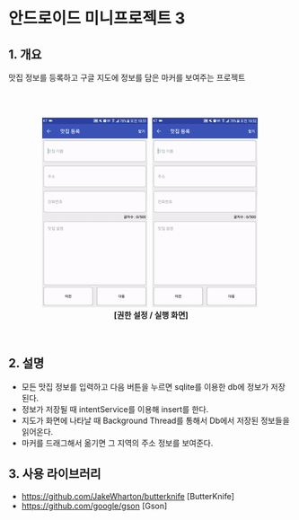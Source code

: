 # 안드로이드 미니프로젝트 3

## 1. 개요
맛집 정보를 등록하고 구글 지도에 정보를 담은 마커를 보여주는 프로젝트<br><br>

<br>
<p align="center">
  <img src="readmeImg/img1.gif">
  <img src="readmeImg/img2.gif">
  <br>
  <b>[권한 설정 / 실행 화면]</b>
</p>
<br>

## 2. 설명
* 모든 맛집 정보를 입력하고 다음 버튼을 누르면 sqlite를 이용한 db에 정보가 저장된다.
* 정보가 저장될 때 intentService를 이용해 insert를 한다.
* 지도가 화면에 나타날 때 Background Thread를 통해서 Db에서 저장된 정보들을 읽어온다.
* 마커를 드래그해서 옮기면 그 지역의 주소 정보를 보여준다.

## 3. 사용 라이브러리
* https://github.com/JakeWharton/butterknife [ButterKnife]
* https://github.com/google/gson [Gson]
